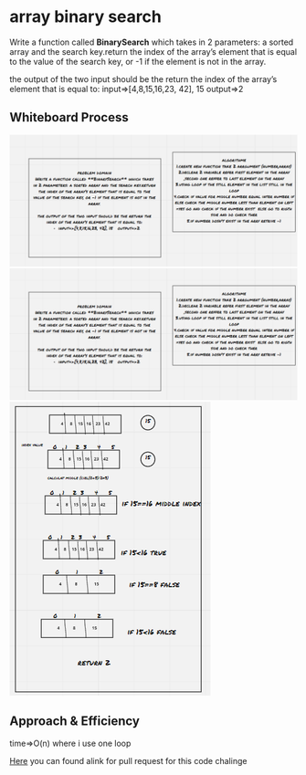 # array binary search
Write a function called **BinarySearch** which takes in 2 parameters: a sorted array and the search key.return the index of the array’s element that is equal to the value of the search key, or -1 if the element is not in the array.

the output of the two input should be the return the index of the array’s element that is equal to:
input=>[4,8,15,16,23, 42], 15	output=>2



## Whiteboard Process
![whiteBord1](whiteBord3.1.PNG)
![whiteBord2](whiteBord3.1.PNG)
![whiteBord3](whiteBord3.3.PNG)


## Approach & Efficiency
time=>O(n)
where i use one loop

[Here](https://github.com/monaSalih/data-structures-and-algorithms/pull/19) you can found alink for pull request for this code chalinge
<!-- What approach did you take? Discuss Why. What is the Big O space/time for this approach? -->
